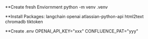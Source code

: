 **Create fresh Enviornment
python -m venv .venv         

**Install Packages:
langchain
openai
atlassian-python-api
html2text
chromadb
tiktoken

**Create .env
OPENAI_API_KEY="xxx"
CONFLUENCE_PAT="yyy"